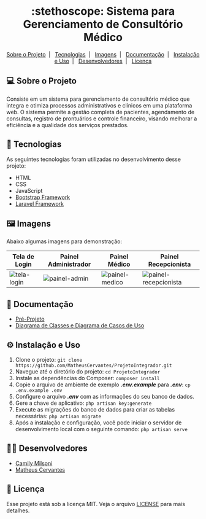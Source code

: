 <h1 align="center">
  :stethoscope: Sistema para Gerenciamento de Consultório Médico
</h1>

<p align="center">
  <a href="#-sobre-o-projeto">Sobre o Projeto</a>&nbsp;&nbsp;|&nbsp;&nbsp;
  <a href="#-tecnologias">Tecnologias</a>&nbsp;&nbsp;|&nbsp;&nbsp;
  <a href="#%EF%B8%8F-imagens">Imagens</a>&nbsp;&nbsp;|&nbsp;&nbsp;
  <a href="#-documentação">Documentação</a>&nbsp;&nbsp;|&nbsp;&nbsp;
  <a href="#%EF%B8%8F-instalação-e-uso">Instalação e Uso</a>&nbsp;&nbsp;|&nbsp;&nbsp;
  <a href="#-desenvolvedores">Desenvolvedores</a>&nbsp;&nbsp;|&nbsp;&nbsp;
  <a href="#-licença">Licença</a>
</p>

## 💻 Sobre o Projeto
Consiste em um sistema para gerenciamento de consultório médico que integra e otimiza processos administrativos e clínicos em uma plataforma web. O sistema permite a gestão completa de pacientes, agendamento de consultas, registro de prontuários e controle financeiro, visando melhorar a eficiência e a qualidade dos serviços prestados.

## 🚀 Tecnologias 

As seguintes tecnologias foram utilizadas no desenvolvimento desse projeto:

- HTML
- CSS
- JavaScript
- [Bootstrap Framework](https://getbootstrap.com/)
- [Laravel Framework](https://laravel.com/)

## 🖼️ Imagens

Abaixo algumas imagens para demonstração:

| Tela de Login | Painel Administrador | Painel Médico | Painel Recepcionista |
|---|---|---|---|
| ![tela-login](https://github.com/user-attachments/assets/d4ca851e-b4d4-4ce1-a021-db62cab33d4c)  | ![painel-admin](https://github.com/user-attachments/assets/29b84ab5-c4ad-4188-ad84-a9e75c18524e)  | ![painel-medico](https://github.com/user-attachments/assets/c018a94f-6bcb-4c3e-932f-713479247554)  | ![painel-recepcionista](https://github.com/user-attachments/assets/eeb6b34a-08ab-44f9-b041-daa0aa963afc)  |

## 📄 Documentação

- [Pré-Projeto](https://github.com/MatheusCervantes/ProjetoIntegrador/blob/main/Pr%C3%A9-Projeto_%20Sistema%20para%20Gerenciamento%20de%20Consult%C3%B3rio%20M%C3%A9dico.pdf)
- [Diagrama de Classes e Diagrama de Casos de Uso](https://github.com/MatheusCervantes/ProjetoIntegrador/blob/main/Diagramas.pdf)

## ⚙️ Instalação e Uso
1. Clone o projeto: ```git clone https://github.com/MatheusCervantes/ProjetoIntegrador.git``` 
2. Navegue até o diretório do projeto: ```cd ProjetoIntegrador```
3. Instale as dependências do Composer: ```composer install```
4. Copie o arquivo de ambiente de exemplo *__.env.example__* para *__.env__*: ```cp .env.example .env```
5. Configure o arquivo *__.env__* com as informações do seu banco de dados.
6. Gere a chave de aplicativo: ```php artisan key:generate```
7. Execute as migrações do banco de dados para criar as tabelas necessárias: ```php artisan migrate```
8. Após a instalação e configuração, você pode iniciar o servidor de desenvolvimento local com o seguinte comando: ```php artisan serve```

## 🧑‍💻 Desenvolvedores
- <a href="https://github.com/camilymilsoni">Camily Milsoni</a>
- <a href="https://github.com/MatheusCervantes">Matheus Cervantes</a>

## 📝 Licença

Esse projeto está sob a licença MIT. Veja o arquivo [LICENSE](LICENSE) para mais detalhes.
